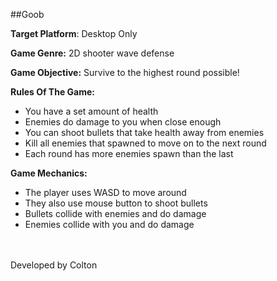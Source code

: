 ##Goob

**Target Platform**:
Desktop Only

**Game Genre:**
2D shooter wave defense

**Game Objective:**
Survive to the highest round possible!

**Rules Of The Game:**
- You have a set amount of health
- Enemies do damage to you when close enough
- You can shoot bullets that take health away from enemies
- Kill all enemies that spawned to move on to the next round
- Each round has more enemies spawn than the last

**Game Mechanics:**
- The player uses WASD to move around
- They also use mouse button to shoot bullets
- Bullets collide with enemies and do damage
- Enemies collide with you and do damage

<br>
<br>
Developed by Colton